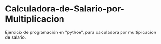 # Calculadora-de-Salario-por-Multiplicacion
 Ejercicio de programación en "python", para calculadora por multiplicacion de salario.

